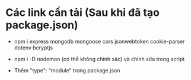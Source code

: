 # Các link cần tải (Sau khi đã tạo package.json)

- npm i express mongodb mongoose cors jsonwebtoken cookie-parser dotenv bcryptjs

- npm i -D nodemon (có thể không chính xác) và chỉnh sửa trong script

- Thêm "type": "module" trong package.json
